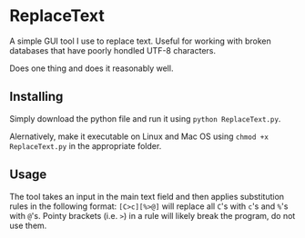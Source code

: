 # ReplaceText
A simple GUI tool I use to replace text. Useful for working with broken databases that have poorly hondled UTF-8 characters.

Does one thing and does it reasonably well.

## Installing
Simply download the python file and run it using `python ReplaceText.py`.

Alernatively, make it executable on Linux and Mac OS using `chmod +x ReplaceText.py` in the appropriate folder.

## Usage
The tool takes an input in the main text field and then applies substitution rules in the following format:
`[C>c][%>@]`
will replace all `C`'s with `c`'s and `%`'s with `@`'s.
Pointy brackets (i.e. `>`) in a rule will likely break the program, do not use them.

